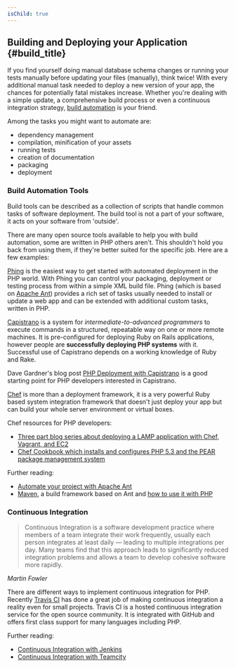 ```yaml
---
isChild: true
---
```


## Building and Deploying your Application {#build_title}

If you find yourself doing manual database schema changes or running your tests manually before updating your files 
(manually), think twice! With every additional manual task needed to deploy a new version of your app, the chances for 
potentially fatal mistakes increase. Whether you're dealing with a simple update, a comprehensive build process or even 
a continuous integration strategy, [build automation](http://en.wikipedia.org/wiki/Build_automation) is your friend.

Among the tasks you might want to automate are:

* dependency management
* compilation, minification of your assets
* running tests
* creation of documentation
* packaging
* deployment


### Build Automation Tools

Build tools can be described as a collection of scripts that handle common tasks of software deployment. The build tool 
is not a part of your software, it acts on your software from 'outside'.

There are many open source tools available to help you with build automation, some are written in PHP others aren't. 
This shouldn't hold you back from using them, if they're better suited for the specific job. Here are a few examples:

[Phing](http://www.phing.info/) is the easiest way to get started with automated deployment in the PHP world. 
With Phing you can control your packaging, deployment or testing process from within a simple XML build file. 
Phing (which is based on [Apache Ant](http://ant.apache.org/)) provides a rich set of tasks usually needed to install or 
update a web app and can be extended with additional custom tasks, written in PHP.

[Capistrano](https://github.com/capistrano/capistrano/wiki) is a system for *intermediate-to-advanced programmers* 
to execute commands in a structured, repeatable way on one or more remote machines.
It is pre-configured for deploying Ruby on Rails applications, however people are **successfully deploying PHP systems** 
with it. Successful use of Capistrano depends on a working knowledge of Ruby and Rake.

Dave Gardner's blog post [PHP Deployment with Capistrano](http://www.davegardner.me.uk/blog/2012/02/13/php-deployment-with-capistrano/) 
is a good starting point for PHP developers interested in Capistrano.

[Chef](http://www.opscode.com/chef/) is more than a deployment framework, it is a very powerful Ruby based system 
integration framework that doesn't just deploy your app but can build your whole server environment or virtual boxes.

Chef resources for PHP developers:

* [Three part blog series about deploying a LAMP application with Chef, Vagrant, and EC2](http://www.jasongrimes.org/2012/06/managing-lamp-environments-with-chef-vagrant-and-ec2-1-of-3/)
* [Chef Cookbook which installs and configures PHP 5.3 and the PEAR package management system](https://github.com/opscode-cookbooks/php)

Further reading:

* [Automate your project with Apache Ant](http://net.tutsplus.com/tutorials/other/automate-your-projects-with-apache-ant/)
* [Maven](http://maven.apache.org/), a build framework based on Ant and [how to use it with PHP](http://www.php-maven.org/)

### Continuous Integration

> Continuous Integration is a software development practice where members of a team integrate their work frequently, 
usually each person integrates at least daily — leading to multiple integrations per day. Many teams find that this 
approach leads to significantly reduced integration problems and allows a team to develop cohesive software more rapidly.

*Martin Fowler*

There are different ways to implement continuous integration for PHP. Recently [Travis CI](https://travis-ci.org/) has 
done a great job of making continuous integration a reality even for small projects. Travis CI is a hosted continuous 
integration service for the open source community. It is integrated with GitHub and offers first class support for many 
languages including PHP. 

Further reading:

* [Continuous Integration with Jenkins](http://jenkins-ci.org/)
* [Continuous Integration with Teamcity](http://www.jetbrains.com/teamcity/)